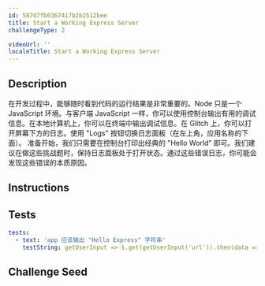 ```yaml
---
id: 587d7fb0367417b2b2512bee
title: Start a Working Express Server
challengeType: 2

videoUrl: ''
localeTitle: Start a Working Express Server
---
```


## Description
<section id='description'>
在开发过程中，能够随时看到代码的运行结果是非常重要的。Node 只是一个 JavaScript 环境。与客户端 JavaScript 一样，你可以使用控制台输出有用的调试信息。在本地计算机上，你可以在终端中输出调试信息。在 Glitch 上，你可以打开屏幕下方的日志。使用 "Logs" 按钮切换日志面板（在左上角，应用名称的下面）。
准备开始，我们只需要在控制台打印出经典的 "Hello World" 即可。我们建议在做这些挑战题时，保持日志面板处于打开状态。通过这些错误日志，你可能会发现这些错误的本质原因。
</section>

## Instructions
<section id='instructions'>

</section>

## Tests
<section id='tests'>

```yml
tests:
  - text: 'app 应该输出 "Hello Express" 字符串'
    testString: getUserInput => $.get(getUserInput('url')).then(data => { assert.equal(data, 'Hello Express', '应用未响应字符串 "Hello Express"'); }, xhr => { throw new Error(xhr.responseText); })

```

</section>

## Challenge Seed
<section id='challengeSeed'>















</section>

              